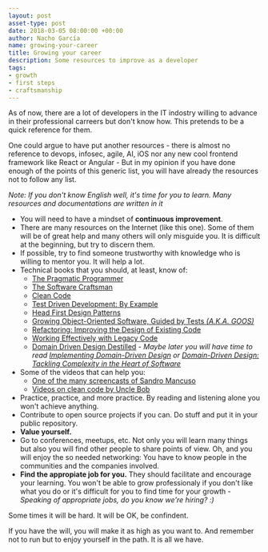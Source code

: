 ```yaml
---
layout: post
asset-type: post
date: 2018-03-05 08:00:00 +00:00
author: Nacho García
name: growing-your-career
title: Growing your career
description: Some resources to improve as a developer
tags:
- growth
- first steps
- craftsmanship
---
```

As of now, there are a lot of developers in the IT indostry willing to advance in their professional carreers but don't know how.
This pretends to be a quick reference for them.

One could argue to have put another resources - there is almost no reference to devops, infosec, agile, AI, iOS nor any new cool frontend framework like React or Angular - But in my opinion if you have done enough of the points of this generic list, you will have already the resources not to follow any list.

*Note: If you don't know English well, it's time for you to learn. Many resources and documentations are written in it*

 * You will need to have a mindset of **continuous improvement**.
 * There are many resources on the Internet (like this one). Some of them will be of great help and many others will only misguide you. It is difficult at the beginning, but try to discern them.
 * If possible, try to find someone trustworthy with knowledge who is willing to mentor you. It will help a lot.
 * Technical books that you should, at least, know of:
   * [The Pragmatic Programmer](https://www.goodreads.com/book/show/4099.The_Pragmatic_Programmer)
   * [The Software Craftsman](https://www.goodreads.com/book/show/23215733-the-software-craftsman)
   * [Clean Code](https://www.goodreads.com/book/show/3735293-clean-code)
   * [Test Driven Development: By Example](https://www.goodreads.com/book/show/387190.Test_Driven_Development)
   * [Head First Design Patterns](https://www.goodreads.com/book/show/58128.Head_First_Design_Patterns)
   * [Growing Object-Oriented Software, Guided by Tests *(A.K.A. GOOS)*](https://www.goodreads.com/book/show/4268826-growing-object-oriented-software-guided-by-tests)
   * [Refactoring: Improving the Design of Existing Code](https://www.goodreads.com/book/show/44936.Refactoring)
   * [Working Effectively with Legacy Code](https://www.goodreads.com/book/show/44919.Working_Effectively_with_Legacy_Code)
   * [Domain Driven Design Destilled](https://www.goodreads.com/book/show/28602719-domain-driven-design-distilled) *- Maybe later you will have time to read [Implementing Domain-Driven Design](https://www.goodreads.com/book/show/15756865-implementing-domain-driven-design) or [Domain-Driven Design: Tackling Complexity in the Heart of Software](https://www.goodreads.com/book/show/179133.Domain_Driven_Design)*
 * Some of the videos that can help you:
   * [One of the many screencasts of Sandro Mancuso](https://www.youtube.com/watch?v=XHnuMjah6ps)
   * [Videos on clean code by Uncle Bob](https://www.youtube.com/watch?v=SXkgYZw0evs&t=107s)
 * Practice, practice, and more practice. By reading and listening alone you won't achieve anything.
 * Contribute to open source projects if you can. Do stuff and put it in your public repository.
 * **Value yourself.**
 * Go to conferences, meetups, etc. Not only you will learn many things but also you will find other people to share points of view. Oh, and you will enjoy the so needed networking: You have to know people in the communities and the companies involved.
 * **Find the appropiate job for you.** They should facilitate and encourage your learning. You won't be able to grow professionaly if you don't like what you do or it's difficult for you to find time for your growth - *Speaking of appropriate jobs, do you know we're hiring? :)*

Some times it will be hard. It will be OK, be confindent.

If you have the will, you will make it as high as you want to. And remember not to run but to enjoy yourself in the path. It is all we have.
